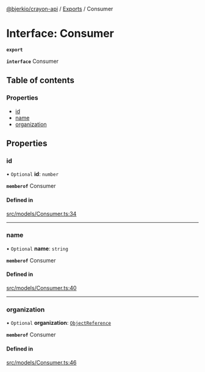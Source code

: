 [@bjerkio/crayon-api](../README.md) / [Exports](../modules.md) / Consumer

# Interface: Consumer

**`export`**

**`interface`** Consumer

## Table of contents

### Properties

- [id](Consumer.md#id)
- [name](Consumer.md#name)
- [organization](Consumer.md#organization)

## Properties

### id

• `Optional` **id**: `number`

**`memberof`** Consumer

#### Defined in

[src/models/Consumer.ts:34](https://github.com/bjerkio/crayon-api-js/blob/22cd66d/src/models/Consumer.ts#L34)

___

### name

• `Optional` **name**: `string`

**`memberof`** Consumer

#### Defined in

[src/models/Consumer.ts:40](https://github.com/bjerkio/crayon-api-js/blob/22cd66d/src/models/Consumer.ts#L40)

___

### organization

• `Optional` **organization**: [`ObjectReference`](ObjectReference.md)

**`memberof`** Consumer

#### Defined in

[src/models/Consumer.ts:46](https://github.com/bjerkio/crayon-api-js/blob/22cd66d/src/models/Consumer.ts#L46)
